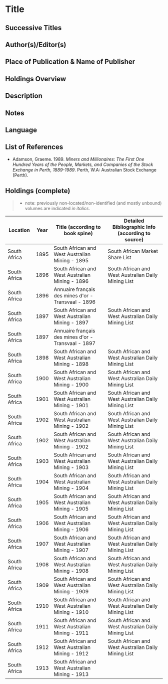 # Title

## Successive Titles

## Author(s)/Editor(s)

## Place of Publication & Name of Publisher

## Holdings Overview

## Description

## Notes

## Language

## List of References
* Adamson, Graeme. 1989. *Miners and Millionaires: The First One Hundred Years of the People, Markets, and Companies of the Stock Exchange in Perth, 1889-1989*. Perth, W.A: Australian Stock Exchange (Perth).

## Holdings (complete)

> * note: previously non-located/non-identified (and mostly unbound) volumes are indicated *in italics*.

| Location     | Year | Title (according to book spine)                     | Detailed Bibliographic Info (according to source)   |
|--------------|------|-----------------------------------------------------|-----------------------------------------------------|
| South Africa | 1895 | South African and West Australian Mining - 1895     | South African Market Share List                     |
| South Africa | 1896 | South African and West Australian Mining - 1896     | South African and West Australian Daily Mining List |
| South Africa | 1896 | Annuaire français des mines d'or - Transvaal - 1896 |                                                     |
| South Africa | 1897 | South African and West Australian Mining - 1897     | South African and West Australian Daily Mining List |
| South Africa | 1897 | Annuaire français des mines d'or - Transvaal - 1897 |                                                     |
| South Africa | 1898 | South African and West Australian Mining - 1898     | South African and West Australian Daily Mining List |
| South Africa | 1900 | South African and West Australian Mining - 1900     | South African and West Australian Daily Mining List |
| South Africa | 1901 | South African and West Australian Mining - 1901     | South African and West Australian Daily Mining List |
| South Africa | 1902 | South African and West Australian Mining - 1902     | South African and West Australian Daily Mining List |
| South Africa | 1902 | South African and West Australian Mining - 1902     | South African and West Australian Daily Mining List |
| South Africa | 1903 | South African and West Australian Mining - 1903     | South African and West Australian Daily Mining List |
| South Africa | 1904 | South African and West Australian Mining - 1904     | South African and West Australian Daily Mining List |
| South Africa | 1905 | South African and West Australian Mining - 1905     | South African and West Australian Daily Mining List |
| South Africa | 1906 | South African and West Australian Mining - 1906     | South African and West Australian Daily Mining List |
| South Africa | 1907 | South African and West Australian Mining - 1907     | South African and West Australian Daily Mining List |
| South Africa | 1908 | South African and West Australian Mining - 1908     | South African and West Australian Daily Mining List |
| South Africa | 1909 | South African and West Australian Mining - 1909     | South African and West Australian Daily Mining List |
| South Africa | 1910 | South African and West Australian Mining - 1910     | South African and West Australian Daily Mining List |
| South Africa | 1911 | South African and West Australian Mining - 1911     | South African and West Australian Daily Mining List |
| South Africa | 1912 | South African and West Australian Mining - 1912     | South African and West Australian Daily Mining List |
| South Africa | 1913 | South African and West Australian Mining - 1913     |                                                     |
